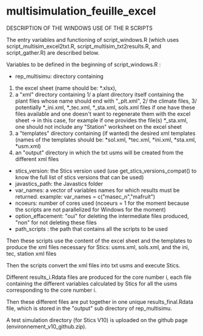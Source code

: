 # multisimulation_feuille_excel

DESCRIPTION OF THE WINDOWS USE OF THE R SCRIPTS

The entry variables and functioning of script_windows.R (which uses script_multisim_excel2txt.R, script_multisim_txt2results.R, and script_gather.R)  are described below.
 
Variables to be defined in the beginning of script_windows.R :

- rep_multisimu: directory containing 
1. the excel sheet (name should be: *.xlsx), 
2. a "xml" directory containing 1/ a plant directory itself containing the plant files whose name should end with "_plt.xml", 2/ the climate files, 3/ potentially *_ini.xml, *_tec.xml, *_sta.xml, sols.xml files if one have these files available and one doesn't want to regenerate them with the excel sheet -> in this case, for example if one provides the file(s) *_sta.xml, one should not include any "Station" worksheet on the excel sheet
3. a "templates" directory containing (if wanted) the desired xml templates (names of the templates should be: *sol.xml, *tec.xml, *ini.xml, *sta.xml, *usm.xml)
4. an "output" directory in which the txt usms will be created from the different xml files
- stics_version: the Stics version used (use get_stics_versions_compat() to know the full list of stics versions that can be used)
- javastics_path: the Javastics folder
- var_names: a vector of variables names for which results must be returned. example: var_names = c("masec_n","mafruit")
- ncoeurs: number of cores used (ncoeurs = 1 for the moment because the scripts are not parallelized for Windows for the moment)
- option_effacement: "oui" for deleting the intermediate files produced, "non" for not deleting these files
- path_scripts : the path that contains all the scripts to be used

Then these scripts use the content of the excel sheet and the templates to produce the xml files necessary for Stics: usms.xml, sols.xml, and the ini, tec, station xml files

Then the scripts convert the xml files into txt usms and execute Stics. 

Different results_i.Rdata files are produced for the core number i, each file containing the different variables calculated by Stics for all the usms corresponding to the core number i.

Then these different files are put together in one unique results_final.Rdata file, which is stored in the "output" sub directory of rep_multisimu.

A test simulation directory (for Stics V10) is uploaded on the github page (environnement_v10_github.zip). 

